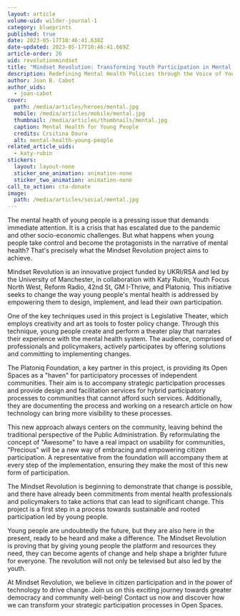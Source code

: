 ```yaml
---
layout: article
volume-uid: wilder-journal-1
category: blueprints
published: true
date: 2023-05-17T10:46:41.638Z
date-updated: 2023-05-17T10:46:41.669Z
article-order: 26
uid: revolutionmindset
title: "Mindset Revolution: Transforming Youth Participation in Mental Health"
description: Redefining Mental Health Policies through the Voice of Youth
author: Joan B. Cabot
author_uids:
  - joan-cabot
cover:
  path: /media/articles/heroes/mental.jpg
  mobile: /media/articles/mobile/mental.jpg
  thumbnail: /media/articles/thumbnails/mental.jpg
  caption: Mental Health for Young People
  credits: Crsitina Daura
  alt: mental-health-young-people
related_article_uids:
  - katy-rubin
stickers:
  layout: layout-none
  sticker_one_animation: animation-none
  sticker_two_animation: animation-none
call_to_action: cta-donate
image:
  path: /media/articles/social/mental.jpg
---
```

The mental health of young people is a pressing issue that demands immediate attention. It is a crisis that has escalated due to the pandemic and other socio-economic challenges. But what happens when young people take control and become the protagonists in the narrative of mental health? That's precisely what the Mindset Revolution project aims to achieve.

Mindset Revolution is an innovative project funded by UKRI/RSA and led by the University of Manchester, in collaboration with Katy Rubin, Youth Focus North West, Reform Radio, 42nd St, GM I-Thrive, and Platoniq. This initiative seeks to change the way young people's mental health is addressed by empowering them to design, implement, and lead their own participation.

One of the key techniques used in this project is Legislative Theater, which employs creativity and art as tools to foster policy change. Through this technique, young people create and perform a theater play that narrates their experience with the mental health system. The audience, comprised of professionals and policymakers, actively participates by offering solutions and committing to implementing changes.

The Platoniq Foundation, a key partner in this project, is providing its Open Spaces as a "haven" for participatory processes of independent communities. Their aim is to accompany strategic participation processes and provide design and facilitation services for hybrid participatory processes to communities that cannot afford such services. Additionally, they are documenting the process and working on a research article on how technology can bring more visibility to these processes.

This new approach always centers on the community, leaving behind the traditional perspective of the Public Administration. By reformulating the concept of "Awesome" to have a real impact on usability for communities, "Precious" will be a new way of embracing and empowering citizen participation. A representative from the foundation will accompany them at every step of the implementation, ensuring they make the most of this new form of participation.

The Mindset Revolution is beginning to demonstrate that change is possible, and there have already been commitments from mental health professionals and policymakers to take actions that can lead to significant change. This project is a first step in a process towards sustainable and rooted participation led by young people.

Young people are undoubtedly the future, but they are also here in the present, ready to be heard and make a difference. The Mindset Revolution is proving that by giving young people the platform and resources they need, they can become agents of change and help shape a brighter future for everyone. The revolution will not only be televised but also led by the youth.

At Mindset Revolution, we believe in citizen participation and in the power of technology to drive change. Join us on this exciting journey towards greater democracy and community well-being! Contact us now and discover how we can transform your strategic participation processes in Open Spaces.
